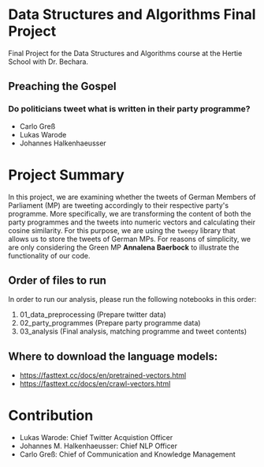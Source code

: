 # Data Structures and Algorithms Final Project
Final Project for the Data Structures and Algorithms course at the Hertie School with Dr. Bechara. 

## Preaching the Gospel 
### Do politicians tweet what is written in their party programme?

* Carlo Greß 
* Lukas Warode  
* Johannes Halkenhaeusser


# Project Summary

In this project, we are examining whether the tweets of German Members of Parliament (MP) are tweeting accordingly to their respective party's programme. More specifically, we are transforming the content of both the party programmes and the tweets into numeric vectors and calculating their cosine similarity. For this purpose, we are using the ``tweepy`` library that allows us to store the tweets of German MPs. For reasons of simplicity, we are only considering the Green MP **Annalena Baerbock** to illustrate the functionality of our code.   


## Order of files to run

In order to run our analysis, please run the following notebooks in this order: 

1. 01_data_preprocessing (Prepare twitter data)
2. 02_party_programmes  (Prepare party programme data)
3. 03_analysis (Final analysis, matching programme and tweet contents)


## Where to download the language models:

- https://fasttext.cc/docs/en/pretrained-vectors.html
- https://fasttext.cc/docs/en/crawl-vectors.html


# Contribution
* Lukas Warode: Chief Twitter Acquistion Officer
* Johannes M. Halkenhaeusser: Chief NLP Officer
* Carlo Greß: Chief of Communication and Knowledge Management

